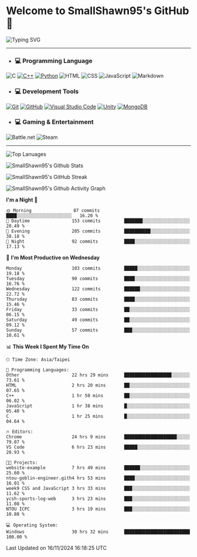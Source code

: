 # Welcome to SmallShawn95's GitHub 👋

![Typing SVG](https://readme-typing-svg.demolab.com/?lines=print("Hello,+world!");printf("Hello,+world!");cout+<<+"Hello,+world!";console.log("Hello,+world!")&center=true&vCenter=true&size=22&random=true)

***
<!-- https://shields.io/, https://simpleicons.org/ -->
* ### 💻 Programming Language
![C](https://img.shields.io/badge/-C-A8B9CC?style=flat-square&logo=c&logoColor=white)
[![C++](https://img.shields.io/badge/-C++-00599C?style=flat-square&logo=cplusplus)](https://cplusplus.com/)
[![Python](https://img.shields.io/badge/-Python-3776AB?style=flat-square&logo=python&logoColor=white)](https://www.python.org/)
![HTML](https://img.shields.io/badge/-HTML-E34F26?style=flat-square&logo=html5&logoColor=white)
![CSS](https://img.shields.io/badge/-CSS-1572B6?style=flat-square&logo=css3)
![JavaScript](https://img.shields.io/badge/-JavaScript-F7DF1E?style=flat-square&logo=javascript&logoColor=white)
![Markdown](https://img.shields.io/badge/-Markdown-000000?style=flat-square&logo=markdown)
* ### 💻 Development Tools
[![Git](https://img.shields.io/badge/-Git-f05032?style=flat-square&logo=git&logoColor=white)](https://git-scm.com/)
[![GitHub](https://img.shields.io/badge/-GitHub-181717?style=flat-square&logo=github)](https://github.com/)
[![Visual Studio Code](https://img.shields.io/badge/-Visual%20Studio%20Code-007ACC?style=flat-square&logo=visualstudiocode)](https://code.visualstudio.com/)
[![Unity](https://img.shields.io/badge/-Unity-000000?style=flat-square&logo=unity)](https://unity.com/)
[![MongoDB](https://img.shields.io/badge/-MongoDB-47A248?style=flat-square&logo=mongodb&logoColor=white)](https://www.mongodb.com/)
* ### 💻 Gaming & Entertainment
![Battle.net](https://img.shields.io/badge/-Battle.net-4381C3?style=flat-square&logo=battledotnet&logoColor=white)
![Steam](https://img.shields.io/badge/-Steam-000000?style=flat-square&logo=steam)
***

<!-- ![GitHub User's Stars](https://img.shields.io/github/stars/smallshawn95?color=orange&label=Stars&labelColor=yellow) -->
<!-- ![GitHub Followers](https://img.shields.io/github/followers/smallshawn95?color=orange&label=Followers&labelColor=FFDBAC) -->

![Top Lanuages](https://github-readme-stats.vercel.app/api/top-langs/?username=smallshawn95&theme=holi&layout=donut&size_weight=0.5&count_weight=0.5&exclude_repo=smallshawn95.github.io)

![SmallShawn95's Github Stats](https://github-readme-stats.vercel.app/api?username=smallshawn95&theme=holi&show_icons=true&rank_icon=github)

![SmallShawn95's GitHub Streak](https://streak-stats.demolab.com/?user=smallshawn95&theme=holi-theme&date_format=M%20j%5B%2C%20Y%5D)

![SmallShawn95's Github Activity Graph](https://github-readme-activity-graph.vercel.app/graph?username=smallshawn95&theme=tokyo-night)

<!-- ![SmallShawn95's WakaTime Stats](https://github-readme-stats.vercel.app/api/wakatime?username=smallshawn95) -->
<!-- ![Repositorie Card](https://github-readme-stats.vercel.app/api/pin/?username=smallshawn95&repo=Python-Discord-Bot-Course&theme=holi) -->
<!-- ![Repositorie Card](https://github-readme-stats.vercel.app/api/pin/?username=smallshawn95&repo=ZeroJudge-Code&theme=holi) -->

<!--START_SECTION:waka-->
**I'm a Night 🦉** 

```text
🌞 Morning                87 commits          ████░░░░░░░░░░░░░░░░░░░░░   16.20 % 
🌆 Daytime                153 commits         ███████░░░░░░░░░░░░░░░░░░   28.49 % 
🌃 Evening                205 commits         ██████████░░░░░░░░░░░░░░░   38.18 % 
🌙 Night                  92 commits          ████░░░░░░░░░░░░░░░░░░░░░   17.13 % 
```
📅 **I'm Most Productive on Wednesday** 

```text
Monday                   103 commits         █████░░░░░░░░░░░░░░░░░░░░   19.18 % 
Tuesday                  90 commits          ████░░░░░░░░░░░░░░░░░░░░░   16.76 % 
Wednesday                122 commits         ██████░░░░░░░░░░░░░░░░░░░   22.72 % 
Thursday                 83 commits          ████░░░░░░░░░░░░░░░░░░░░░   15.46 % 
Friday                   33 commits          ██░░░░░░░░░░░░░░░░░░░░░░░   06.15 % 
Saturday                 49 commits          ██░░░░░░░░░░░░░░░░░░░░░░░   09.12 % 
Sunday                   57 commits          ███░░░░░░░░░░░░░░░░░░░░░░   10.61 % 
```


📊 **This Week I Spent My Time On** 

```text
🕑︎ Time Zone: Asia/Taipei

💬 Programming Languages: 
Other                    22 hrs 29 mins      ██████████████████░░░░░░░   73.61 % 
HTML                     2 hrs 20 mins       ██░░░░░░░░░░░░░░░░░░░░░░░   07.65 % 
C++                      1 hr 50 mins        ██░░░░░░░░░░░░░░░░░░░░░░░   06.02 % 
JavaScript               1 hr 38 mins        █░░░░░░░░░░░░░░░░░░░░░░░░   05.40 % 
C                        1 hr 25 mins        █░░░░░░░░░░░░░░░░░░░░░░░░   04.64 % 

🔥 Editors: 
Chrome                   24 hrs 9 mins       ████████████████████░░░░░   79.07 % 
VS Code                  6 hrs 23 mins       █████░░░░░░░░░░░░░░░░░░░░   20.93 % 

🐱‍💻 Projects: 
website-example          7 hrs 49 mins       ██████░░░░░░░░░░░░░░░░░░░   25.60 % 
ntou-goblin-engineer.gith4 hrs 53 mins       ████░░░░░░░░░░░░░░░░░░░░░   16.01 % 
week9 CSS and JavaScript 3 hrs 33 mins       ███░░░░░░░░░░░░░░░░░░░░░░   11.62 % 
ycsh-sports-log-web      3 hrs 23 mins       ███░░░░░░░░░░░░░░░░░░░░░░   11.08 % 
NTOU ICPC                3 hrs 19 mins       ███░░░░░░░░░░░░░░░░░░░░░░   10.88 % 

💻 Operating System: 
Windows                  30 hrs 32 mins      █████████████████████████   100.00 % 
```


 Last Updated on 16/11/2024 16:18:25 UTC
<!--END_SECTION:waka-->

<!--
**smallshawn95/smallshawn95** is a ✨ _special_ ✨ repository because its `README.md` (this file) appears on your GitHub profile.

- 🔭 I’m currently working on ...
- 🌱 I’m currently learning ...
- 👯 I’m looking to collaborate on ...
- 🤔 I’m looking for help with ...
- 💬 Ask me about ...
- 📫 How to reach me: ...
- 😄 Pronouns: ...
- ⚡ Fun fact: ...
-->
